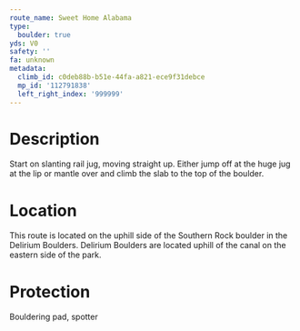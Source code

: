 ```yaml
---
route_name: Sweet Home Alabama
type:
  boulder: true
yds: V0
safety: ''
fa: unknown
metadata:
  climb_id: c0deb88b-b51e-44fa-a821-ece9f31debce
  mp_id: '112791838'
  left_right_index: '999999'
---
```

# Description
Start on slanting rail jug, moving straight up. Either jump off at the huge jug at the lip or mantle over and climb the slab to the top of the boulder.

# Location
This route is located on the uphill side of the Southern Rock boulder in the Delirium Boulders. Delirium Boulders are located uphill of the canal on the eastern side of the park.

# Protection
Bouldering pad, spotter
